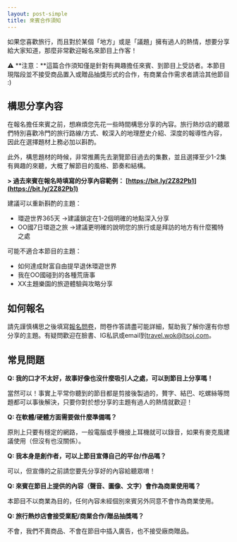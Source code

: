 ```yaml
---
layout: post-simple
title: 來賓合作須知
---
```


如果您喜歡旅行，而且對於某個「地方」或是「議題」擁有過人的熱情，想要分享給大家知道，那麼非常歡迎報名來節目上作客！

⚠️ **注意：**這篇合作須知僅是針對有興趣擔任來賓、到節目上受訪者。本節目現階段並不接受商品置入或贈品抽獎形式的合作，有商業合作需求者請洽其他節目 :)

## 構思分享內容

在報名擔任來賓之前，想麻煩您先花一些時間構思分享的內容。旅行熱炒店的聽眾們特別喜歡冷門的旅行路線/方式、較深入的地理歷史介紹、深度的報導性內容，因此在選擇題材上務必加以斟酌。

此外，構思題材的時候，非常推薦先去瀏覽節目過去的集數，並且選擇至少1-2集有興趣的來聽，大概了解節目的風格、節奏和結構。

**> 過去來賓在報名時填寫的分享內容範例： [https://bit.ly/2Z82Pb1](https://bit.ly/2Z82Pb1)**

建議可以重新斟酌的主題：

* 環遊世界365天 →建議鎖定在1-2個明確的地點深入分享
* OO國7日環遊之旅 →建議更明確的說明您的旅行或是拜訪的地方有什麼獨特之處

可能不適合本節目的主題：

* 如何達成財富自由提早退休環遊世界
* 我在OO國碰到的各種荒唐事
* XX主題樂園的旅遊體驗與攻略分享

## 如何報名

請先謹慎構思之後填寫[報名問卷](https://forms.gle/KCxVMRBRnHxBS3QK7)，問卷作答請盡可能詳細，幫助我了解你還有你想分享的主題。有疑問歡迎在臉書、IG私訊或email到[travel.wok@ltsoj.com](mailto:travel.wok@ltsoj.com)。

## 常見問題

**Q: 我的口才不太好，故事好像也沒什麼吸引人之處，可以到節目上分享嗎！**

當然可以！事實上平常你聽到的節目都是剪接後製過的，贅字、結巴、吃螺絲等問題都可以事後解決，只要你對於想分享的主題有過人的熱情就歡迎！

**Q: 在軟體/硬體方面需要做什麼準備嗎？**

原則上只要有穩定的網路，一般電腦或手機接上耳機就可以錄音，如果有麥克風建議使用（但沒有也沒關係）。

**Q: 我本身是創作者，可以上節目宣傳自己的平台/作品嗎？**

可以，但宣傳的之前請您要先分享好的內容給聽眾唷！

**Q: 來賓在節目上提供的內容（聲音、圖像、文字）會作為商業使用嗎？**

本節目不以商業為目的，任何內容未經個別來賓另外同意不會作為商業使用。

**Q: 旅行熱炒店會接受業配/商業合作/贈品抽獎嗎？**

不會，我們不賣商品、不會在節目中插入廣告，也不接受廠商贈品。